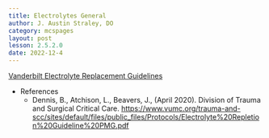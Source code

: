 ```yaml
---
title: Electrolytes General
author: J. Austin Straley, DO
category: mcspages
layout: post
lesson: 2.5.2.0
date: 2022-12-4
---
```


<html>
    <meta charset="UTF-8">
    <meta name="viewport" content="width=device-width, initial-scale=1">
    <link href="{{site.baseurl}}/assets/grid/bootstrap-grid.min.css" rel="stylesheet">
    <link href="{{site.baseurl}}/assets/grid/grid.css" rel="stylesheet">
    <link rel="stylesheet" href="{{site.baseurl}}/assets/gitbook/gitbook-plugin-fontsettings/website.css">
    <link rel="stylesheet" href="{{site.baseurl}}/assets/gitbook/gitbook-plugin-search-pro/search.css">
    <link rel="stylesheet" href="{{site.baseurl}}/assets/gitbook/gitbook-plugin-back-to-top-button/plugin.css">
    <link rel="stylesheet" href="{{site.baseurl}}/assets/gitbook/style.css">
    <link rel="stylesheet" href="{{site.baseurl}}/assets/gitbook/custom.css">
    <link rel="stylesheet" href="{{site.baseurl}}/assets/gitbook/rouge/{{ site.syntax_highlighter_style | default: 'colorful' }}.css">
    <meta name="HandheldFriendly" content="true"/>
    <meta name="viewport" content="width=device-width, initial-scale=1, user-scalable=no">
    <meta name="apple-mobile-web-app-capable" content="yes">
    <meta name="apple-mobile-web-app-status-bar-style" content="black">
    <link rel="apple-touch-icon-precomposed" sizes="152x152" href="{{site.baseurl}}/assets/gitbook/images/apple-touch-icon-precomposed-152.png">
    <link rel="shortcut icon" href="{{site.baseurl}}/{{site.favicon_path}}" type="image/x-icon">
    <style>
        .p {
            color: #B8B8B8;
        }
        .p1 {
            color
        }
    </style>
</html>

[Vanderbilt Electrolyte Replacement Guidelines][1]

- References
    - Dennis, B., Atchison, L., Beavers, J., (April 2020). Division of Trauma and Surgical Critical Care. https://www.vumc.org/trauma-and-scc/sites/default/files/public_files/Protocols/Electrolyte%20Repletion%20Guideline%20PMG.pdf

[1]: https://www.vumc.org/trauma-and-scc/sites/default/files/public_files/Protocols/Electrolyte%20Repletion%20Guideline%20PMG.pdf